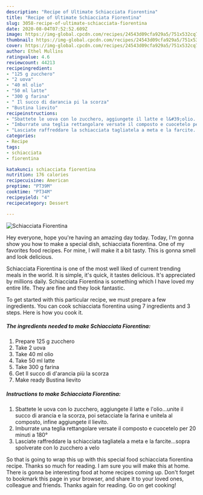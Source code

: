 ```yaml
---
description: "Recipe of Ultimate Schiacciata Fiorentina"
title: "Recipe of Ultimate Schiacciata Fiorentina"
slug: 3058-recipe-of-ultimate-schiacciata-fiorentina
date: 2020-08-04T07:52:52.609Z
image: https://img-global.cpcdn.com/recipes/24543d09cfa929a5/751x532cq70/schiacciata-fiorentina-recipe-main-photo.jpg
thumbnail: https://img-global.cpcdn.com/recipes/24543d09cfa929a5/751x532cq70/schiacciata-fiorentina-recipe-main-photo.jpg
cover: https://img-global.cpcdn.com/recipes/24543d09cfa929a5/751x532cq70/schiacciata-fiorentina-recipe-main-photo.jpg
author: Ethel Mullins
ratingvalue: 4.6
reviewcount: 44213
recipeingredient:
- "125 g zucchero"
- "2 uova"
- "40 ml olio"
- "50 ml latte"
- "300 g farina"
- " Il succo di darancia pi la scorza"
- "Bustina lievito"
recipeinstructions:
- "Sbattete le uova con lo zucchero, aggiungete il latte e l&#39;olio...unite il succo di arancia e la scorza, poi setacciate la farina e unitela al composto, infine aggiungete il lievito."
- "Imburrate una teglia rettangolare versate il composto e cuocetelo per 20 minuti a 180°"
- "Lasciate raffreddare la schiacciata tagliatela a meta e la farcite...sopra spolverate con lo zucchero a velo"
categories:
- Recipe
tags:
- schiacciata
- fiorentina

katakunci: schiacciata fiorentina 
nutrition: 176 calories
recipecuisine: American
preptime: "PT39M"
cooktime: "PT34M"
recipeyield: "4"
recipecategory: Dessert

---
```



![Schiacciata Fiorentina](https://img-global.cpcdn.com/recipes/24543d09cfa929a5/751x532cq70/schiacciata-fiorentina-recipe-main-photo.jpg)

Hey everyone, hope you're having an amazing day today. Today, I'm gonna show you how to make a special dish, schiacciata fiorentina. One of my favorites food recipes. For mine, I will make it a bit tasty. This is gonna smell and look delicious.



Schiacciata Fiorentina is one of the most well liked of current trending meals in the world. It is simple, it's quick, it tastes delicious. It's appreciated by millions daily. Schiacciata Fiorentina is something which I have loved my entire life. They are fine and they look fantastic.


To get started with this particular recipe, we must prepare a few ingredients. You can cook schiacciata fiorentina using 7 ingredients and 3 steps. Here is how you cook it.

<!--inarticleads1-->

##### The ingredients needed to make Schiacciata Fiorentina:

1. Prepare 125 g zucchero
1. Take 2 uova
1. Take 40 ml olio
1. Take 50 ml latte
1. Take 300 g farina
1. Get  Il succo di d&#39;arancia più la scorza
1. Make ready Bustina lievito




<!--inarticleads2-->

##### Instructions to make Schiacciata Fiorentina:

1. Sbattete le uova con lo zucchero, aggiungete il latte e l&#39;olio...unite il succo di arancia e la scorza, poi setacciate la farina e unitela al composto, infine aggiungete il lievito.
1. Imburrate una teglia rettangolare versate il composto e cuocetelo per 20 minuti a 180°
1. Lasciate raffreddare la schiacciata tagliatela a meta e la farcite...sopra spolverate con lo zucchero a velo




So that is going to wrap this up with this special food schiacciata fiorentina recipe. Thanks so much for reading. I am sure you will make this at home. There is gonna be interesting food at home recipes coming up. Don't forget to bookmark this page in your browser, and share it to your loved ones, colleague and friends. Thanks again for reading. Go on get cooking!
